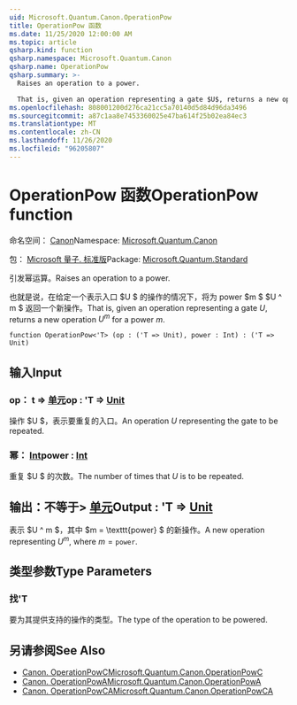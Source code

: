 ```yaml
---
uid: Microsoft.Quantum.Canon.OperationPow
title: OperationPow 函数
ms.date: 11/25/2020 12:00:00 AM
ms.topic: article
qsharp.kind: function
qsharp.namespace: Microsoft.Quantum.Canon
qsharp.name: OperationPow
qsharp.summary: >-
  Raises an operation to a power.

  That is, given an operation representing a gate $U$, returns a new operation $U^m$ for a power $m$.
ms.openlocfilehash: 808001200d276ca21cc5a70140d5d84d96da3496
ms.sourcegitcommit: a87c1aa8e7453360025e47ba614f25b02ea84ec3
ms.translationtype: MT
ms.contentlocale: zh-CN
ms.lasthandoff: 11/26/2020
ms.locfileid: "96205807"
---
```

# <a name="operationpow-function"></a><span data-ttu-id="cca6e-102">OperationPow 函数</span><span class="sxs-lookup"><span data-stu-id="cca6e-102">OperationPow function</span></span>

<span data-ttu-id="cca6e-103">命名空间： [Canon](xref:Microsoft.Quantum.Canon)</span><span class="sxs-lookup"><span data-stu-id="cca6e-103">Namespace: [Microsoft.Quantum.Canon](xref:Microsoft.Quantum.Canon)</span></span>

<span data-ttu-id="cca6e-104">包： [Microsoft 量子. 标准版](https://nuget.org/packages/Microsoft.Quantum.Standard)</span><span class="sxs-lookup"><span data-stu-id="cca6e-104">Package: [Microsoft.Quantum.Standard](https://nuget.org/packages/Microsoft.Quantum.Standard)</span></span>


<span data-ttu-id="cca6e-105">引发幂运算。</span><span class="sxs-lookup"><span data-stu-id="cca6e-105">Raises an operation to a power.</span></span>

<span data-ttu-id="cca6e-106">也就是说，在给定一个表示入口 $U $ 的操作的情况下，将为 power $m $ $U ^ m $ 返回一个新操作。</span><span class="sxs-lookup"><span data-stu-id="cca6e-106">That is, given an operation representing a gate $U$, returns a new operation $U^m$ for a power $m$.</span></span>

```qsharp
function OperationPow<'T> (op : ('T => Unit), power : Int) : ('T => Unit)
```


## <a name="input"></a><span data-ttu-id="cca6e-107">输入</span><span class="sxs-lookup"><span data-stu-id="cca6e-107">Input</span></span>

### <a name="op--t--unit"></a><span data-ttu-id="cca6e-108">op： t => [单元](xref:microsoft.quantum.lang-ref.unit)</span><span class="sxs-lookup"><span data-stu-id="cca6e-108">op : 'T => [Unit](xref:microsoft.quantum.lang-ref.unit)</span></span> 

<span data-ttu-id="cca6e-109">操作 $U $，表示要重复的入口。</span><span class="sxs-lookup"><span data-stu-id="cca6e-109">An operation $U$ representing the gate to be repeated.</span></span>


### <a name="power--int"></a><span data-ttu-id="cca6e-110">幂： [Int](xref:microsoft.quantum.lang-ref.int)</span><span class="sxs-lookup"><span data-stu-id="cca6e-110">power : [Int](xref:microsoft.quantum.lang-ref.int)</span></span>

<span data-ttu-id="cca6e-111">重复 $U $ 的次数。</span><span class="sxs-lookup"><span data-stu-id="cca6e-111">The number of times that $U$ is to be repeated.</span></span>



## <a name="output--t--unit"></a><span data-ttu-id="cca6e-112">输出：不等于> [单元](xref:microsoft.quantum.lang-ref.unit)</span><span class="sxs-lookup"><span data-stu-id="cca6e-112">Output : 'T => [Unit](xref:microsoft.quantum.lang-ref.unit)</span></span> 

<span data-ttu-id="cca6e-113">表示 $U ^ m $，其中 $m = \texttt{power} $ 的新操作。</span><span class="sxs-lookup"><span data-stu-id="cca6e-113">A new operation representing $U^m$, where $m = \texttt{power}$.</span></span>

## <a name="type-parameters"></a><span data-ttu-id="cca6e-114">类型参数</span><span class="sxs-lookup"><span data-stu-id="cca6e-114">Type Parameters</span></span>

### <a name="t"></a><span data-ttu-id="cca6e-115">找</span><span class="sxs-lookup"><span data-stu-id="cca6e-115">'T</span></span>

<span data-ttu-id="cca6e-116">要为其提供支持的操作的类型。</span><span class="sxs-lookup"><span data-stu-id="cca6e-116">The type of the operation to be powered.</span></span>

## <a name="see-also"></a><span data-ttu-id="cca6e-117">另请参阅</span><span class="sxs-lookup"><span data-stu-id="cca6e-117">See Also</span></span>

- [<span data-ttu-id="cca6e-118">Canon. OperationPowC</span><span class="sxs-lookup"><span data-stu-id="cca6e-118">Microsoft.Quantum.Canon.OperationPowC</span></span>](xref:Microsoft.Quantum.Canon.OperationPowC)
- [<span data-ttu-id="cca6e-119">Canon. OperationPowA</span><span class="sxs-lookup"><span data-stu-id="cca6e-119">Microsoft.Quantum.Canon.OperationPowA</span></span>](xref:Microsoft.Quantum.Canon.OperationPowA)
- [<span data-ttu-id="cca6e-120">Canon. OperationPowCA</span><span class="sxs-lookup"><span data-stu-id="cca6e-120">Microsoft.Quantum.Canon.OperationPowCA</span></span>](xref:Microsoft.Quantum.Canon.OperationPowCA)